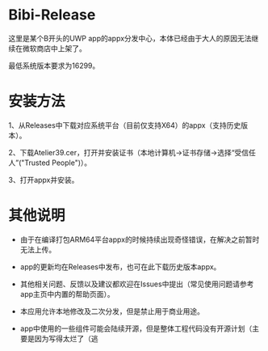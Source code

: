 # Bibi-Release
这里是某个B开头的UWP app的appx分发中心，本体已经由于大人的原因无法继续在微软商店中上架了。

最低系统版本要求为16299。

# 安装方法
1、从Releases中下载对应系统平台（目前仅支持X64）的appx（支持历史版本）。

2、下载Atelier39.cer，打开并安装证书（本地计算机->证书存储->选择“受信任人”("Trusted People")）。

3、打开appx并安装。

# 其他说明
- 由于在编译打包ARM64平台appx的时候持续出现奇怪错误，在解决之前暂时无法上传。

- app的更新均在Releases中发布，也可在此下载历史版本appx。

- 其他相关问题、反馈以及建议都欢迎在Issues中提出（常见使用问题请参考app主页中内置的帮助页面）。

- 本应用允许本地修改及二次分发，但是禁止用于商业用途。

- app中使用的一些组件可能会陆续开源，但是整体工程代码没有开源计划（主要是因为写得太烂了（逃

